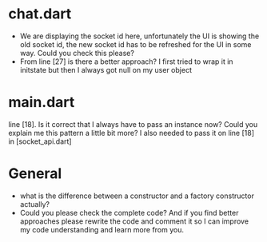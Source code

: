 # chat.dart
- We are displaying the socket id here, unfortunately the UI is showing the old socket id, the new socket id has to be refreshed for the UI in some way. Could you check this please?
- From line [27] is there a better approach? I first tried to wrap it in initstate but then I always got null on my user object

# main.dart
line [18]. Is it correct that I always have to pass an instance now? Could you explain me this pattern a little bit more? I also needed to pass it on line [18] in [socket_api.dart]

# General
- what is the difference between a constructor and a factory constructor actually?
- Could you please check the complete code? And if you find better approaches please rewrite the code and comment it so I can improve my code understanding and learn more from you.
